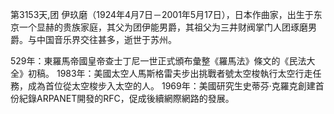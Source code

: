 第3153天,团 伊玖磨（1924年4月7日－2001年5月17日），日本作曲家，出生于东京一个显赫的贵族家庭，其父为团伊能男爵，其祖父为三井财阀掌门人团琢磨男爵。与中国音乐界交往甚多，逝世于苏州。


529年：東羅馬帝國皇帝查士丁尼一世正式頒布彙整《羅馬法》條文的《民法大全》初稿。
1983年：美國太空人馬斯格雷夫步出挑戰者號太空梭執行太空行走任務，成為首位從太空梭步入太空的人。
1969年：美國研究生史蒂芬·克羅克創建首份紀錄ARPANET開發的RFC，促成後續網際網路的發展。